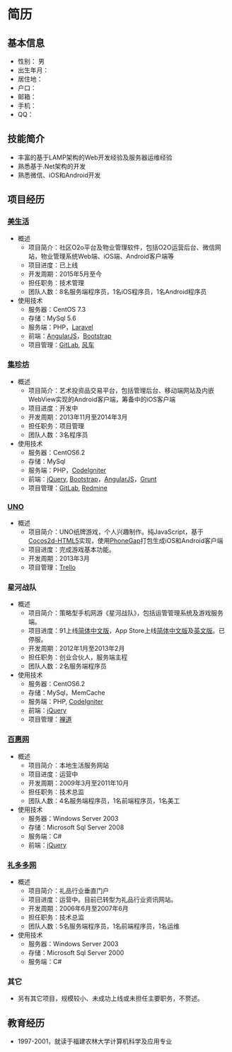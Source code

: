 # 简历

## 基本信息
* 性别： 男
* 出生年月：
* 居住地：
* 户口：
* 邮箱：
* 手机：
* QQ：

## 技能简介
* 丰富的基于LAMP架构的Web开发经验及服务器运维经验
* 熟悉基于.Net架构的开发
* 熟悉微信、iOS和Android开发

## 项目经历
### [美生活](http://www.mei-shenghuo.com) 
* 概述
    * 项目简介：社区O2o平台及物业管理软件，包括O2O运营后台、微信网站，物业管理系统Web端、iOS端、Android客户端等
    * 项目进度：已上线
    * 开发周期：2015年5月至今
    * 担任职务：技术管理
    * 团队人数：8名服务端程序员，1名iOS程序员，1名Android程序员
* 使用技术
    * 服务器：CentOS 7.3
    * 存储：MySql 5.6
    * 服务端：PHP，[Laravel](http://ellislab.com/codeigniter)
    * 前端：[AngularJS](http://angularjs.org/)，[Bootstrap](https://github.com/twbs/bootstrap)
    * 项目管理：[GitLab](https://www.gitlab.com/), [风车](https://fengche.co)
    
### [集珍坊](http://www.jizhenfang.com) 
* 概述
    * 项目简介：艺术投资品交易平台，包括管理后台、移动端网站及内嵌WebView实现的Android客户端，筹备中的iOS客户端
    * 项目进度：开发中
    * 开发周期：2013年11月至2014年3月
    * 担任职务：项目管理
    * 团队人数：3名程序员
* 使用技术
    * 服务器：CentOS6.2 
    * 存储：MySql
    * 服务端：PHP，[CodeIgniter](http://ellislab.com/codeigniter)
    * 前端：[jQuery](http://jquery.com/), [Bootstrap](https://github.com/twbs/bootstrap)，[AngularJS](http://angularjs.org/)，[Grunt](http://gruntjs.com/)
    * 项目管理：[GitLab](https://www.gitlab.com/), [Redmine](http://www.redmine.org/)
        
### [UNO](http://worldask.github.io/uno/www/)
* 概述
    * 项目简介：UNO纸牌游戏，个人兴趣制作。纯JavaScript，基于[Cocos2d-HTML5](http://www.cocos2d-html5.org)实现，使用[PhoneGap](http://phonegap.com/)打包生成iOS和Android客户端
    * 项目进度：完成游戏基本功能。
    * 开发周期：2013年3月
    * 项目管理：[Trello](https://trello.com)

### 星河战队
* 概述
    * 项目简介：策略型手机网游《星河战队》，包括运管管理系统及游戏服务端。
    * 项目进度：91上线[简体中文版](http://app.91.com/Soft/iPhone/com.darkforest.xhch-1.00-1.00.html)，App Store上线[简体中文版](https://itunes.apple.com/us/app/xing-he-zhan-dui/id595931539?mt=8)及[英文版](https://itunes.apple.com/us/app/galaxy-age/id628369300?mt=8)。已停服。
    * 开发周期：2012年1月至2013年2月
    * 担任职务：创业合伙人，服务端主程
    * 团队人数：2名服务端程序员
* 使用技术
    * 服务器：CentOS6.2 
    * 存储：MySql，MemCache
    * 服务端：PHP, [CodeIgniter](http://ellislab.com/codeigniter)
    * 前端：[jQuery](http://jquery.com/)
    * 项目管理：[禅道](http://www.zentao.net/)

### [百惠网](http://www.befree.com.cn)
* 概述
    * 项目简介：本地生活服务网站
    * 项目进度：运营中
    * 开发周期：2009年3月至2011年10月
    * 担任职务：技术总监
    * 团队人数：4名服务端程序员，1名前端程序员，1名美工
* 使用技术
    * 服务器：Windows Server 2003
    * 存储：Microsoft Sql Server 2008
    * 服务端：C#
    * 前端：[jQuery](http://jquery.com/)
   
### [礼多多网](http://www.lidodo.com)
* 概述
    * 项目简介：礼品行业垂直门户
    * 项目进度：运营中。目前已转型为礼品行业资讯网站。
    * 开发周期：2006年6月至2007年6月
    * 担任职务：技术总监
    * 团队人数：5名服务端程序员，1名前端程序员，1名运维
* 使用技术
    * 服务器：Windows Server 2003
    * 存储：Microsoft Sql Server 2000
    * 服务端：C#
    
### 其它
* 另有其它项目，规模较小、未成功上线或未担任主要职务，不赘述。

## 教育经历
* 1997-2001，就读于福建农林大学计算机科学及应用专业
